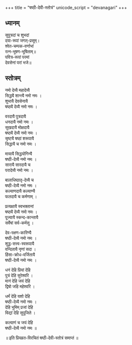 +++
title = "षष्ठी-देवी-स्तोत्रं"
unicode_script = "devanagari"
+++

## ध्यानम्
सुपुत्रदां च शुभदां  
दया-रूपां जगत्-प्रसूम्।  
श्वेत-चम्पक-वर्णाभां  
रत्न-भूषण-भूषिताम्॥  
पवित्र-रूपां परमां  
देवसेनां परां भजे॥

## स्तोत्रम्
नमो देव्यै महादेव्यै  
सिद्ध्यै शान्त्यै नमो नमः ।  
शुभायै देवसेनायै  
षष्ठ्यै देव्यै नमो नमः ।  

वरदायै पुत्रदायै  
धनदायै नमो नमः ।  
सुखदायै मोक्षदायै  
षष्ठ्यै देव्यै नमो नमः ।  
सृष्ट्यै षष्ठां शरूपायै  
सिद्धायै च नमो नमः ।  

मायायै सिद्धयोगिन्यै  
षष्ठी-देव्यै नमो नमः ।  
सारायै सारदायै च  
परादेव्यै नमो नमः ।  

बालाधिष्ठातृ-देव्यै च  
षष्ठी-देव्यै नमो नमः ।  
कल्याणदायै कल्याण्यै  
फलदायै च कर्मणाम् ।  

प्रत्यक्षायै स्वभक्तानां  
षष्ठ्यै देव्यै नमो नमः ।  
पूज्यायै स्कन्द-कान्तायै  
सर्वेषां सर्व-कर्मसु ।  

देव-रक्षण-कारिण्यै  
षष्ठी-देव्यै नमो नमः ।  
शुद्ध-सत्त्व-स्वरूपायै  
वन्दितायै नृणां सदा ।  
हिंसा-क्रोध-वर्जितायै  
षष्ठी-देव्यै नमो नमः ।  

धनं देहि प्रियां देहि  
पुत्रं देहि सुरेश्वरि ।  
मानं देहि जयं देहि  
द्विषो जहि महेश्वरि ।  

धर्मं देहि यशो देहि  
षष्ठी-देव्यै नमो नमः ।  
देहि भुमिम् प्रजां देहि  
विद्यां देहि सुपूजिते ।  

कल्याणं च जयं देहि  
षष्ठी-देव्यै नमो नमः ॥

॥ इति प्रियव्रत-विरचितं षष्ठी-देवी-स्तोत्रं समाप्तं ॥`  `